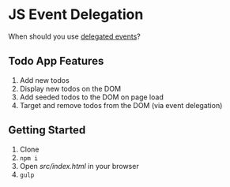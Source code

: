 # JS Event Delegation

When should you use [delegated events](https://learn.jquery.com/events/event-delegation/)?

## Todo App Features

1. Add new todos
1. Display new todos on the DOM
1. Add seeded todos to the DOM on page load
1. Target and remove todos from the DOM (via event delegation)

## Getting Started

1. Clone
1. `npm i`
1. Open *src/index.html* in your browser
1. `gulp`
